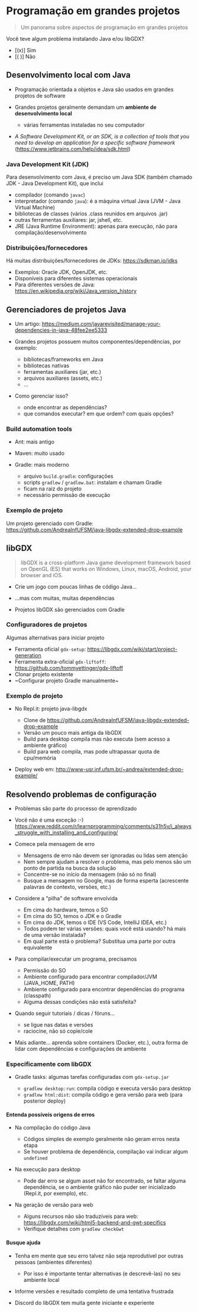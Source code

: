 <!--
author:   Andrea Charão

email:    andrea@inf.ufsm.br

version:  0.0.1

language: PT-BR

narrator: Brazilian Portuguese Female

comment:  Material de apoio para a disciplina
          ELC117 - Paradigmas de Programação
          da Universidade Federal de Santa Maria

translation: English  translations/English.md

link:     custom.css
          https://fonts.googleapis.com/css?family=Quattrocento%20Sans

link:     https://cdn.jsdelivr.net/chartist.js/latest/chartist.min.css

script:   https://cdn.jsdelivr.net/chartist.js/latest/chartist.min.js

-->

<!--
nvm use v14.21.1
liascript-devserver --input README.md --port 3001 --live
https://liascript.github.io/course/?https://raw.githubusercontent.com/AndreaInfUFSM/elc117-2023b/master/classes/19/README.md
-->




# Programação em grandes projetos

> Um panorama sobre aspectos de programação em grandes projetos

Você teve algum problema instalando Java e/ou libGDX?

- [(x)] Sim
- [( )] Não

## Desenvolvimento local com Java

- Programação orientada a objetos e Java são usados em grandes projetos de software
- Grandes projetos geralmente demandam um **ambiente de desenvolvimento local**

  - várias ferramentas instaladas no seu computador

- *A Software Development Kit, or an SDK, is a collection of tools that you need to develop an application for a specific software framework* (https://www.jetbrains.com/help/idea/sdk.html)

### Java Development Kit (JDK)


Para desenvolvimento com Java, é preciso um Java SDK (também chamado JDK - Java Development Kit), que inclui

- compilador (comando `javac`)
- interpretador (comando `java`): é a máquina virtual Java (JVM - Java Virtual Machine) 
- bibliotecas de classes (vários .class reunidos em arquivos .jar)
- outras ferramentas auxiliares: jar, jshell, etc.
- JRE (Java Runtime Environment): apenas para execução, não para compilação/desenvolvimento

### Distribuições/fornecedores
Há muitas distribuições/fornecedores de JDKs: https://sdkman.io/jdks

- Exemplos: Oracle JDK, OpenJDK, etc.
- Disponíveis para diferentes sistemas operacionais
- Para diferentes versões de Java: https://en.wikipedia.org/wiki/Java_version_history


## Gerenciadores de projetos Java

- Um artigo: https://medium.com/javarevisited/manage-your-dependencies-in-java-48fee2ee5333


- Grandes projetos possuem muitos componentes/dependências, por exemplo:

  - bibliotecas/frameworks em Java
  - bibliotecas nativas
  - ferramentas auxiliares (jar, etc.)
  - arquivos auxiliares (assets, etc.)
  - ...

- Como gerenciar isso?

  - onde encontrar as dependências?
  - que comandos executar? em que ordem? com quais opções?

### Build automation tools

- Ant: mais antigo
- Maven: muito usado
- Gradle: mais moderno

  - arquivo `build.gradle`: configurações
  - scripts `gradlew` / `gradlew.bat`: instalam e chamam Gradle
  - ficam na raiz do projeto
  - necessário permissão de execução

### Exemplo de projeto

Um projeto gerenciado com Gradle: https://github.com/AndreaInfUFSM/java-libgdx-extended-drop-example



## libGDX

> libGDX is a cross-platform Java game development framework based on OpenGL (ES) that works on Windows, Linux, macOS, Android, your browser and iOS. 

- Crie um jogo com poucas linhas de código Java...
- ...mas com muitas, muitas dependências

- Projetos libGDX são gerenciados com Gradle

### Configuradores de projetos

Algumas alternativas para iniciar projeto

- Ferramenta oficial `gdx-setup`: https://libgdx.com/wiki/start/project-generation
- Ferramenta extra-oficial `gdx-liftoff`: https://github.com/tommyettinger/gdx-liftoff
- Clonar projeto existente
- ~Configurar projeto Gradle manualmente~

### Exemplo de projeto

- No Repl.it: projeto java-libgdx

  - Clone de https://github.com/AndreaInfUFSM/java-libgdx-extended-drop-example
  - Versão um pouco mais antiga da libGDX
  - Build para desktop compila mas não executa (sem acesso a ambiente gráfico)
  - Build para web compila, mas pode ultrapassar quota de cpu/memória

- Deploy web em: http://www-usr.inf.ufsm.br/~andrea/extended-drop-example/


## Resolvendo problemas de configuração 

- Problemas são parte do processo de aprendizado
- Você não é uma exceção :-) https://www.reddit.com/r/learnprogramming/comments/s31h5v/i_always_struggle_with_installing_and_configuring/
- Comece pela mensagem de erro

  - Mensagens de erro não devem ser ignoradas ou lidas sem atenção
  - Nem sempre ajudam a resolver o problema, mas pelo menos são um ponto de partida na busca da solução
  - Concentre-se no início da mensagem (não só no final)
  - Busque a mensagem no Google, mas de forma esperta (acrescente palavras de contexto, versões, etc.)

- Considere a "pilha" de software envolvida

  - Em cima do hardware, temos o SO
  - Em cima do SO, temos o JDK e o Gradle
  - Em cima do JDK, temos o IDE (VS Code, IntelliJ IDEA, etc.)
  - Todos podem ter várias versões: quais você está usando? há mais de uma versão instalada?
  - Em qual parte está o problema? Substitua uma parte por outra equivalente

- Para compilar/executar um programa, precisamos

  - Permissão do SO
  - Ambiente configurado para encontrar compilador/JVM (JAVA_HOME, PATH)
  - Ambiente configurado para encontrar dependências do programa (classpath)
  - Alguma dessas condições não está satisfeita?

- Quando seguir tutoriais / dicas / fóruns...

  - se ligue nas datas e versões
  - raciocine, não só copie/cole

- Mais adiante... aprenda sobre containers (Docker, etc.), outra forma de lidar com dependências e configurações de ambiente


### Especificamente com libGDX


- Gradle tasks: algumas tarefas configuradas com `gdx-setup.jar`

  - `gradlew desktop:run`: compila código e executa versão para desktop
  - `gradlew html:dist`: compila código e gera versão para web (para posterior deploy)

#### Entenda possíveis origens de erros

- Na compilação do código Java

  - Códigos simples de exemplo geralmente não geram erros nesta etapa
  - Se houver problema de dependência, compilação vai indicar algum `undefined`

- Na execução para desktop

  - Pode dar erro se algum asset não for encontrado, se faltar alguma dependência, se o ambiente gráfico não puder ser inicializado (Repl.it, por exemplo), etc.

- Na geração de versão para web

  - Alguns recursos não são traduzíveis para web: https://libgdx.com/wiki/html5-backend-and-gwt-specifics
  - Verifique detalhes com `gradlew checkGwt`

#### Busque ajuda

- Tenha em mente que seu erro talvez não seja reprodutível por outras pessoas (ambientes diferentes)

  - Por isso é importante tentar alternativas (e descrevê-las) no seu ambiente local

- Informe versões e resultado completo de uma tentativa frustrada
- Discord do libGDX tem muita gente iniciante e experiente